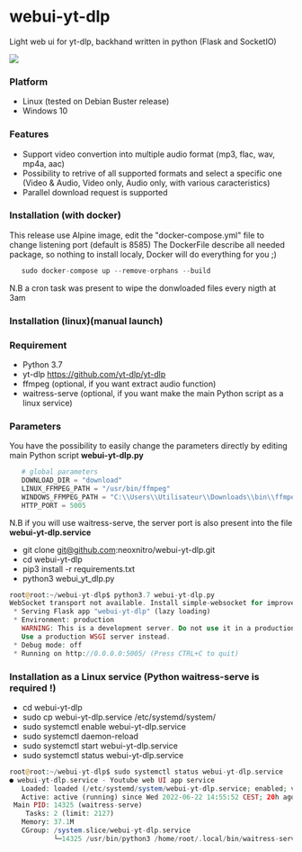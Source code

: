 <meta name="google-site-verification" content="8sSXS-rETrfpLP1KjWjA1iLssLwKqxvjygdSD3vzrIY" />
<meta property="og:title" content="Meta Tags">

# webui-yt-dlp
Light web ui for yt-dlp, backhand written in python (Flask and SocketIO)

<img src="https://github.com/neoxnitro/webui-yt-dlp/blob/main/Capture.PNG">

### Platform
- Linux (tested on Debian Buster release)
- Windows 10

### Features
- Support video convertion into multiple audio format (mp3, flac, wav, mp4a, aac)
- Possibility to retrive of all supported formats and select a specific one (Video & Audio, Video only, Audio only, with various caracteristics)
- Parallel download request is supported

### Installation (with docker)

This release use Alpine image, edit the "docker-compose.yml" file to change listening port (default is 8585)
The DockerFile describe all needed package, so nothing to install localy, Docker will do everything for you ;)
```php
   sudo docker-compose up --remove-orphans --build
```

N.B a cron task was present to wipe the donwloaded files every nigth at 3am

### Installation (linux)(manual launch)

### Requirement
- Python 3.7
- yt-dlp <https://github.com/yt-dlp/yt-dlp>
- ffmpeg (optional, if you want extract audio function)
- waitress-serve (optional, if you want make the main Python script as a linux service)

### Parameters
You have the possibility to easily change the parameters directly by editing main Python script **webui-yt-dlp.py**

```python
   # global parameters
   DOWNLOAD_DIR = "download"
   LINUX_FFMPEG_PATH = "/usr/bin/ffmpeg"
   WINDOWS_FFMPEG_PATH = "C:\\Users\\Utilisateur\\Downloads\\bin\\ffmpeg.exe"
   HTTP_PORT = 5005
```

N.B if you will use waitress-serve, the server port is also present into the file **webui-yt-dlp.service**

- git clone git@github.com:neoxnitro/webui-yt-dlp.git
- cd webui-yt-dlp
- pip3 install -r requirements.txt
- python3 webui_yt_dlp.py

```php
root@root:~/webui-yt-dlp$ python3.7 webui-yt-dlp.py 
WebSocket transport not available. Install simple-websocket for improved performance.
 * Serving Flask app "webui-yt-dlp" (lazy loading)
 * Environment: production
   WARNING: This is a development server. Do not use it in a production deployment.
   Use a production WSGI server instead.
 * Debug mode: off
 * Running on http://0.0.0.0:5005/ (Press CTRL+C to quit)
```

### Installation as a Linux service (Python waitress-serve is required !)
- cd webui-yt-dlp
- sudo cp webui-yt-dlp.service /etc/systemd/system/
- sudo systemctl enable webui-yt-dlp.service
- sudo systemctl daemon-reload
- sudo systemctl start webui-yt-dlp.service
- sudo systemctl status webui-yt-dlp.service

```php
root@root:~/webui-yt-dlp$ sudo systemctl status webui-yt-dlp.service 
● webui-yt-dlp.service - Youtube web UI app service
   Loaded: loaded (/etc/systemd/system/webui-yt-dlp.service; enabled; vendor preset: enabled)
   Active: active (running) since Wed 2022-06-22 14:55:52 CEST; 20h ago
 Main PID: 14325 (waitress-serve)
    Tasks: 2 (limit: 2127)
   Memory: 37.1M
   CGroup: /system.slice/webui-yt-dlp.service
           └─14325 /usr/bin/python3 /home/root/.local/bin/waitress-serve --listen=0.0.0.0:5005 --call webui_yt_dlp:create_app
```

